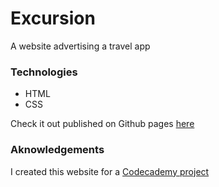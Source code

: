 # Excursion
A website advertising a travel app 
### Technologies
* HTML
* CSS

Check it out published on Github pages [here](https://ejgolden94.github.io/excursion/)

### Aknowledgements
I created this website for a [Codecademy project](https://www.codecademy.com/paths/full-stack-engineer-career-path/tracks/fscp-bringing-your-site-online/modules/off-platform-excursion-project/projects/f1-excursion) 